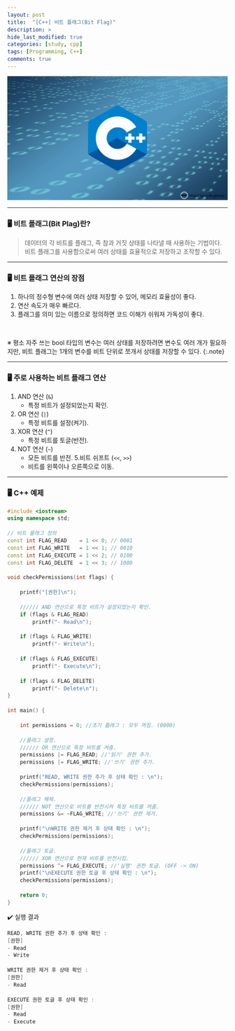 ```yaml
---
layout: post
title:  "[C++] 비트 플래그(Bit Flag)"
description: > 
hide_last_modified: true
categories: [study, cpp]
tags: [Programming, C++]
comments: true
---
```


<p align="center">
  <img src="../../../assets/img/blog/cpp/cpp_img.png">
</p>

----

### 🖥️ 비트 플래그(Bit Plag)란?
> 데이터의 각 비트를 플래그, 즉 참과 거짓 상태를 나타낼 때 사용하는 기법이다. <br>
비트 플래그를 사용함으로써 여러 상태를 효율적으로 저장하고 조작할 수 있다.

----

### 🖥️ 비트 플래그 연산의 장점

1. 하나의 정수형 변수에 여러 상태 저장할 수 있어, 메모리 효율성이 좋다.
2. 연산 속도가 매우 빠르다.
3. 플래그를 의미 있는 이름으로 정의하면 코드 이해가 쉬워져 가독성이 좋다.

<br>

※ 평소 자주 쓰는 bool 타입의 변수는 여러 상태를 저장하려면 변수도 여러 개가 필요하지만, 비트 플래그는 1개의 변수를 비트 단위로 쪼개서 상태를 저장할 수 있다.
{:.note}

----

### 🖥️ 주로 사용하는 비트 플래그 연산

1. AND 연산 (`&`)
    - 특정 비트가 설정되었는지 확인.
2. OR 연산 (`|`)
    - 특정 비트를 설정(켜기).
3. XOR 연산 (`^`)
    - 특정 비트를 토글(반전).
4. NOT 연산 (`~`)
    - 모든 비트를 반전.
5.비트 쉬프트 (`<<`, `>>`)
    - 비트를 왼쪽이나 오른쪽으로 이동.

----

### 🖥️ C++ 예제

```cpp
#include <iostream>
using namespace std;

// 비트 플래그 정의
const int FLAG_READ    = 1 << 0; // 0001
const int FLAG_WRITE   = 1 << 1; // 0010
const int FLAG_EXECUTE = 1 << 2; // 0100
const int FLAG_DELETE  = 1 << 3; // 1000

void checkPermissions(int flags) {

    printf("[권한]\n");

    ////// AND 연산으로 특정 비트가 설정되었는지 확인.
    if (flags & FLAG_READ)    
        printf("- Read\n");

    if (flags & FLAG_WRITE)   
        printf("- Write\n");

    if (flags & FLAG_EXECUTE) 
        printf("- Execute\n");

    if (flags & FLAG_DELETE)  
        printf("- Delete\n");
}

int main() {

    int permissions = 0; //초기 플래그 : 모두 꺼짐. (0000)

    //플래그 설정.
    ////// OR 연산으로 특정 비트를 켜줌.
    permissions |= FLAG_READ; //'읽기' 권한 추가.
    permissions |= FLAG_WRITE; //'쓰기' 권한 추가.

    printf("READ, WRITE 권한 추가 후 상태 확인 : \n");
    checkPermissions(permissions);

    //플래그 해제.
    ////// NOT 연산으로 비트를 반전시켜 특정 비트를 꺼줌.
    permissions &= ~FLAG_WRITE; //'쓰기' 권한 제거.

    printf("\nWRITE 권한 제거 후 상태 확인 : \n");
    checkPermissions(permissions);

    //플래그 토글.
    ////// XOR 연산으로 현재 비트를 반전시킴.
    permissions ^= FLAG_EXECUTE; //'실행' 권한 토글. (OFF -> ON)
    printf("\nEXECUTE 권한 토글 후 상태 확인 : \n");
    checkPermissions(permissions);

    return 0;
}

```

✔️ 실행 결과 
```Cpp
READ, WRITE 권한 추가 후 상태 확인 : 
[권한]
- Read
- Write

WRITE 권한 제거 후 상태 확인 : 
[권한]
- Read

EXECUTE 권한 토글 후 상태 확인 : 
[권한]
- Read
- Execute

```
